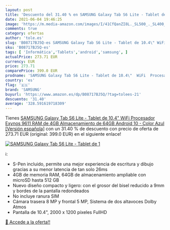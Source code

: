 ```yaml
---
layout: post
title: 'Descuento del 31.40 % en SAMSUNG Galaxy Tab S6 Lite - Tablet de 1'
date: 2021-06-04 19:46:25
image: 'https://m.media-amazon.com/images/I/41CfQanZI8L._SL500_._SL400_.jpg'
comments: true
category: ofertas
author: 'tole.es'
slug: 'B08717BJ5Q-es SAMSUNG Galaxy Tab S6 Lite - Tablet de 10.4\" WiFi...'
sku: 'B08717BJ5Q-es'
tags: [ 'Informática','Tablets','android','samsung', ]
actualPrice: 273.71 EUR
currency: EUR
price: 273.71
comparePrice: 399.0 EUR
prodname: 'SAMSUNG Galaxy Tab S6 Lite - Tablet de 10.4\"  WiFi  Procesador Exynos 9611  RAM de 4GB  Almacenamiento de 64GB  Android 10  - Color Azul [Versión española]'
country: 'es'
flag: '🇪🇸'
brand: 'SAMSUNG'
buyurl: 'https://www.amazon.es/dp/B08717BJ5Q/?tag=tolees-21'
descuento: '31.40'
average: '328.591619718309'
---
```


Tienes [SAMSUNG Galaxy Tab S6 Lite - Tablet de 10.4\"  WiFi  Procesador Exynos 9611  RAM de 4GB  Almacenamiento de 64GB  Android 10  - Color Azul [Versión española]](https://www.amazon.es/dp/B08717BJ5Q/?tag=tolees-21) con un 31.40 % de descuento con precio de oferta de 273.71 EUR (original: 399.0 EUR) en el siguiente enlace!

[![SAMSUNG Galaxy Tab S6 Lite - Tablet de 1](https://m.media-amazon.com/images/I/41CfQanZI8L._SL500_._SL400_.jpg)](https://www.amazon.es/dp/B08717BJ5Q/?tag=tolees-21)

ℹ️:

- S-Pen incluido, permite una mejor experiencia de escritura y dibujo gracias a su menor latencia de tan solo 26ms
- 4GB de memoria RAM, 64GB de almacenamiento ampliable con microSD hasta 512 GB
- Nuevo diseño compacto y ligero: con el grosor del bisel reducido a 9mm y bordes de la pantalla redondeados
- No incluye ranura SIM
- Cámara trasera 8 MP y frontal 5 MP, Sistema de dos altavoces Dolby Atmos
- Pantalla de 10.4", 2000 x 1200 píxeles FullHD

[🛒 Accede a la oferta!!](https://www.amazon.es/dp/B08717BJ5Q/?tag=tolees-21)
